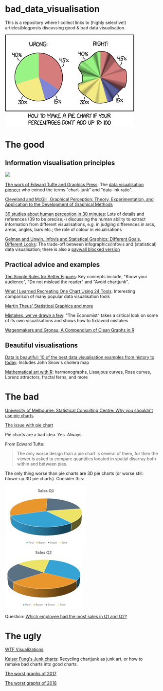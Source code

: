# bad_data_visualisation

This is a repository where I collect links to (highly selective!) articles/blogposts discussing good & bad data visualisation.

![](./figures/pie_charts.png)


# The good

## Information visualisation principles

<div>
<img src="https://upload.wikimedia.org/wikipedia/commons/4/46/Edward_Tufte_-_cropped.jpg" width="300"/>
</div>

[The work of Edward Tufte and Graphics Press](https://www.edwardtufte.com/tufte/): The [data visualisation pioneer](https://medium.com/@storybydata/edward-tufte-data-visualization-pioneer-e70eb3a8e2f0) who coined the terms "chart-junk" and "data-ink ratio".


[Cleveland and McGill, Graphical Perception: Theory, Experimentation, and Application to the Development of Graphical Methods](./documents/2288400.pdf)

[39 studies about human perception in 30 minutes](https://medium.com/@kennelliott/39-studies-about-human-perception-in-30-minutes-4728f9e31a73): Lots of details and references (39 to be precise;-) discussing the human ability to extract information from different visualisations, e.g. in judging differences in arcs, areas, angles, bars etc.; the role of colour in visualisations

[Gelman and Unwin, Infovis and Statistical Graphics: Different Goals, Different Looks](https://medium.com/@storybydata/edward-tufte-data-visualization-pioneer-e70eb3a8e2f0): The trade-off between infographics/infovis and (statistical) data visualisation; there is also a [paywall blocked version](https://www.tandfonline.com/doi/abs/10.1080/10618600.2012.761141?journalCode=ucgs20)  

## Practical advice and examples

[Ten Simple Rules for Better Figures](https://journals.plos.org/ploscompbiol/article?id=10.1371/journal.pcbi.1003833): Key concepts include, "Know your audience", "Do not mislead the reader" and "Avoid chartjunk".

[What I Learned Recreating One Chart Using 24 Tools](https://source.opennews.org/articles/what-i-learned-recreating-one-chart-using-24-tools/): Interesting comparison of many popular data visualisation tools

[Martin Theus' Statistical Graphics and more](https://www.theusrus.de/blog/)

[Mistakes, we've drawn a few](https://medium.economist.com/mistakes-weve-drawn-a-few-8cdd8a42d368): "The Economist" takes a critical look on some of its own visualisations and shows how to fix/avoid mistakes

[Wagenmakers and Gronau, A Compendium of Clean Graphs in R](http://shinyapps.org/apps/RGraphCompendium/index.php)

## Beautiful visualisations

[Data is beautiful: 10 of the best data visualisation examples from history to today](https://www.tableau.com/learn/articles/best-beautiful-data-visualization-examples): Includes John Snow's cholera map

[Mathematical art with R](https://github.com/marcusvolz/mathart): harmonographs, Lissajous curves, Rose curves, Lorenz attractors, fractal ferns, and more


# The bad

[University of Melbourne: Statistical Consulting Centre: Why you shouldn't use pie charts](https://scc.ms.unimelb.edu.au/resources-list/data-visualisation-and-exploration/no_pie-charts)

[The issue with pie chart](data-to-viz.com/caveat/pie.html)


Pie charts are a bad idea. Yes. Always.

From Edward Tufte:

> The only worse design than a pie chart is several of them, for
then the viewer is asked to compare quantities located in spatial disarray
both within and between pies.

The only thing worse than pie charts are 3D pie charts (or worse still: blown-up 3D pie charts). Consider this:

<img src="./figures/SalesQ1.jpg" style="height:200px"><img src="./figures/SalesQ2.jpg" style="height:200px">

Question: [Which employee had the most sales in Q1 and Q2?](http://www.getnerdyhr.com/3d-pie-charts-are-evil/)



# The ugly

[WTF Visualizations](https://viz.wtf/)

[Kaiser Fung's Junk charts](https://junkcharts.typepad.com/junk_charts/): Recycling chartjunk as junk art, or how to remake bad charts into good charts.

[The worst graphs of 2017](https://getdolphins.com/blog/the-worst-graphs-of-2017/)

[The worst graphs of 2018](https://getdolphins.com/blog/worst-graphs-of-2018/)
